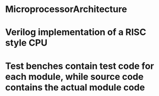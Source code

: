 # MicroprocessorArchitecture
# Verilog implementation of a RISC style CPU
# Test benches contain test code for each module, while source code contains the actual module code
